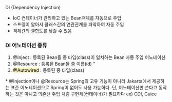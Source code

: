 DI (Dependency Injection) 

- IoC 컨테이너가 관리하고 있는 Bean객체를 자동으로 주입
- 스프링이 알아서 클래스간의 연관관계를 파악하여 자동 주입
- 객체간의 결합도를 낮출 수 있음

### DI 어노테이션 종류
1. @Inject : 등록된 Bean들 중 타입(class)이 일치하는 Bean 자동 주입 어노테이션
2. @Resource : 등록된 Bean들 중 이름(id) "
 3. <mark style="background: #FFF3A3A6;">@Autowired</mark> : 등록된 중 타입(class)


\* @Injection이나 @Resource는 Spring의 고유 기능이 아니라 Jakarta에서 제공하는 표준 어노테이션으로 Spring이 없어도 사용 가능하다. 단, 어노테이션만 쓴다고 동작하는 것은 아니고 의존선 주입 처럼 구현체(컨테이너)가 필요하다 ex) CDI, Guice